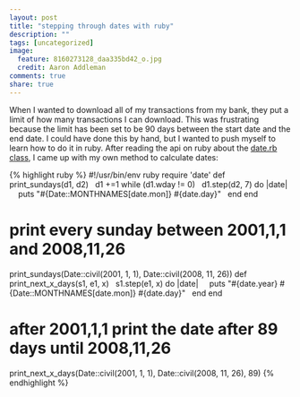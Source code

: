 ```yaml
---
layout: post
title: "stepping through dates with ruby"
description: ""
tags: [uncategorized]
image:
  feature: 8160273128_daa335bd42_o.jpg
  credit: Aaron Addleman
comments: true
share: true
---
```



<p>When I wanted to download all of my transactions from my bank, they put a limit of how many transactions I can download. This was frustrating because the limit has been set to be 90 days between the start date and the end date.
I could have done this by hand, but I wanted to push myself to learn how to do it in ruby. After reading the api on ruby about the <a title="ruby api date" href="http://www.ruby-doc.org/stdlib/libdoc/date/rdoc/index.html" target="_blank">date.rb class</a>, I came up with my own method to calculate dates:

{% highlight ruby %}
  #!/usr/bin/env ruby
  require 'date'
  def print_sundays(d1, d2)
  &nbsp;&nbsp;d1 +=1 while (d1.wday != 0)
  &nbsp;&nbsp;d1.step(d2, 7) do |date|
  &nbsp;&nbsp; &nbsp;puts "#{Date::MONTHNAMES[date.mon]} #{date.day}"
  &nbsp;&nbsp;end
  end
  # print every sunday between 2001,1,1 and 2008,11,26
  print_sundays(Date::civil(2001, 1, 1), Date::civil(2008, 11, 26))
  def print_next_x_days(s1, e1, x)
  &nbsp;&nbsp;s1.step(e1, x) do |date|
  &nbsp;&nbsp; &nbsp;puts "#{date.year} #{Date::MONTHNAMES[date.mon]} #{date.day}"
  &nbsp;&nbsp;end
  end
  # after 2001,1,1 print the date after 89 days until 2008,11,26
  print_next_x_days(Date::civil(2001, 1, 1), Date::civil(2008, 11, 26), 89)
{% endhighlight %}